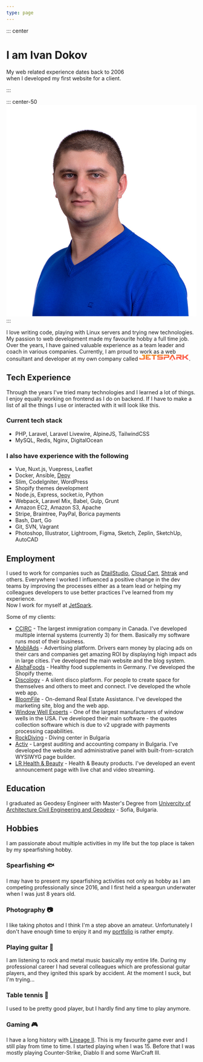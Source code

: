 ```yaml
---
type: page
---
```


::: center
<h1>I am Ivan Dokov</h1>

My web related experience dates back to 2006  
when I developed my first website for a client.

:::

::: center-50
![Ivan Dokov](./IvanDokov.jpg "Ivan Dokov")
:::

I love writing code, playing with Linux servers and trying new technologies.<br>
My passion to web development made my favourite hobby a full time job. Over the years, I have gained valuable experience
as a team leader and coach in various companies. Currently, I am proud to work as a web consultant and developer at my
own company
called <a href="https://jetspark.io/?utm_source=dokov.bg&utm_medium=about" target="_blank"><img src="./jetspark.svg" alt="JetSpark" style="display: inline-block; height: 16px"/></a>.

## Tech Experience

Through the years I've tried many technologies and I learned a lot of things. I enjoy equally working on frontend as I
do on backend. If I have to
make a list of all the things I use or interacted with it will look like this.

### Current tech stack

* PHP, Laravel, Laravel Livewire, AlpineJS, TailwindCSS
* MySQL, Redis, Nginx, DigitalOcean

### I also have experience with the following

* Vue, Nuxt.js, Vuepress, Leaflet
* Docker, Ansible, [Depy](https://github.com/ivandokov/depy)
* Slim, CodeIgniter, WordPress
* Shopify themes development
* Node.js, Express, socket.io, Python
* Webpack, Laravel Mix, Babel, Gulp, Grunt
* Amazon EC2, Amazon S3, Apache
* Stripe, Braintree, PayPal, Borica payments
* Bash, Dart, Go
* Git, SVN, Vagrant
* Photoshop, Illustrator, Lightroom, Figma, Sketch, Zeplin, SketchUp, AutoCAD

## Employment

I used to work for companies such
as [DtailStudio](http://www.dtailstudio.com/), [Cloud Cart](http://cloudcart.com/), [Shtrak](http://shtrak.bg/) and
others. Everywhere I worked I influenced a positive change in the dev teams by improving the processes either as a team
lead or helping my colleagues developers to use better practices I've learned from my experience.  
Now I work for myself at [JetSpark](https://jetspark.io/?utm_source=dokov.bg&utm_medium=about).

Some of my clients:

* [CCIRC](http://immigration.ca/) - The largest immigration company in Canada. I've developed multiple internal
  systems (currently 3)
  for them. Basically my software runs most of their business.
* [MobilAds](https://www.mobilads.co/) - Advertising platform. Drivers earn money by placing ads on their cars and
  companies get amazing ROI by displaying high impact ads in large cities. I've developed the main website and the blog
  system.
* [AlphaFoods](https://alphafoods.de/) - Healthy food supplements in Germany. I've developed the Shopify theme.
* [Discology](https://discology.io/) - A silent disco platform. For people to create space for themselves and others to
  meet and connect. I've developed the whole web app.
* [BloomFile](https://bloomfile.com/) - On-demand Real
  Estate Assistance. I've developed the marketing site, blog and the web app.
* [Window Well Experts](https://windowwellexperts.com/) - One of the largest manufacturers of window wells in the USA.
  I've developed their main software - the quotes collection software which is due to v2 upgrade with payments
  processing capabilities.
* [RockDiving](https://rockdiving.bg/en) - Diving center in Bulgaria
* [Activ](https://activ.bg/) - Largest auditing and accounting company in Bulgaria. I've developed the website and
  administrative panel with built-from-scratch WYSIWYG page builder.
* [LR Health & Beauty](https://www.lrworld.com/) - Health & Beauty products. I've developed an event announcement page
  with live chat and video streaming.

## Education

I graduated as Geodesy Engineer with Master's Degree
from [Univercity of Architecture Civil Engineering and Geodesy](https://www.uacg.bg/) - Sofia, Bulgaria.

## Hobbies

I am passionate about multiple activities in my life but the top place is taken by my spearfishing hobby.

### Spearfishing :fish:

I may have to present my spearfishing activities not only as hobby as I am competing professionally since 2016, and I
first held a speargun underwater when I was just 8 years old.

### Photography :camera:

I like taking photos and I think I'm a step above an amateur. Unfortunately I don't have enough time to enjoy it and
my [portfolio](https://500px.com/ivandokov) is rather empty.

### Playing guitar :guitar:

I am listening to rock and metal music basically my entire life. During my professional career I had several colleagues
which are professional guitar players, and they ignited this spark by accident. At the moment I suck, but I'm
trying...

### Table tennis :ping_pong:

I used to be pretty good player, but I hardly find any time to play anymore.

### Gaming :video_game:

I have a long history with [Lineage II](https://www.lineage2.com/). This is my favourite game ever and I still play from
time to time. I started playing when I was 15. Before that I was mostly playing Counter-Strike, Diablo II and some
WarCraft III.
